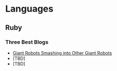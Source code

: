# Languages



## Ruby


### Three Best Blogs


* [Giant Robots Smashing into Other Giant Robots](https://robots.thoughtbot.com/)
* [TBD]
* [TBD]
